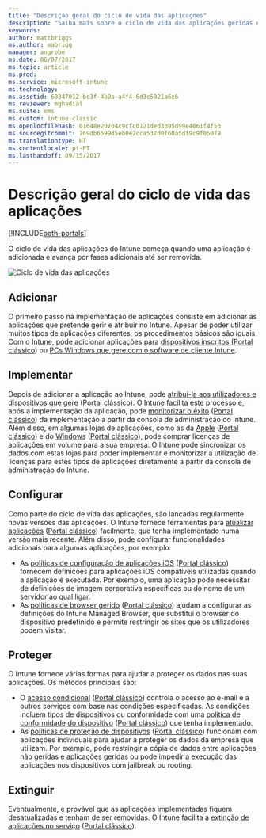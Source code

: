 ```yaml
---
title: "Descrição geral do ciclo de vida das aplicações"
description: "Saiba mais sobre o ciclo de vida das aplicações geridas do Intune, desde que são adicionadas até acabarem por ser extintas."
keywords: 
author: mattbriggs
ms.author: mabrigg
manager: angrobe
ms.date: 06/07/2017
ms.topic: article
ms.prod: 
ms.service: microsoft-intune
ms.technology: 
ms.assetid: 60347012-bc3f-4b9a-a4f4-6d3c5021a6e6
ms.reviewer: mghadial
ms.suite: ems
ms.custom: intune-classic
ms.openlocfilehash: 01648e20704c9cfc0121ded3b95d99e4661f4f53
ms.sourcegitcommit: 769db6599d5eb0e2cca537d0f60a5df9c9f05079
ms.translationtype: HT
ms.contentlocale: pt-PT
ms.lasthandoff: 09/15/2017
---
```

# <a name="overview-of-the-app-lifecycle"></a>Descrição geral do ciclo de vida das aplicações

[!INCLUDE[both-portals](./includes/note-for-both-portals.md)]

O ciclo de vida das aplicações do Intune começa quando uma aplicação é adicionada e avança por fases adicionais até ser removida.

![Ciclo de vida das aplicações](./media/app-lifecycle.png "ciclo de vida das aplicações do Intune")

## <a name="add"></a>Adicionar

O primeiro passo na implementação de aplicações consiste em adicionar as aplicações que pretende gerir e atribuir no Intune. Apesar de poder utilizar muitos tipos de aplicações diferentes, os procedimentos básicos são iguais. Com o Intune, pode adicionar aplicações para [dispositivos inscritos](apps-add.md) ([Portal clássico](/intune-classic/deploy-use/add-apps-for-mobile-devices-in-microsoft-intune)) ou [PCs Windows que gere com o software de cliente Intune](/intune-classic/deploy-use/add-apps-for-windows-pcs-in-microsoft-intune).

## <a name="deploy"></a>Implementar

Depois de adicionar a aplicação ao Intune, pode [atribuí-la aos utilizadores e dispositivos que gere](apps-deploy.md) ([Portal clássico](/intune-classic/deploy-use/deploy-apps)). O Intune facilita este processo e, após a implementação da aplicação, pode [monitorizar o êxito](apps-monitor.md) ([Portal clássico](/intune-classic/deploy-use/monitor-apps-in-microsoft-intune)) da implementação a partir da consola de administração do Intune. Além disso, em algumas lojas de aplicações, como as da [Apple](vpp-apps-ios.md) ([Portal clássico](/intune-classic/deploy-use/manage-ios-apps-you-purchased-through-a-volume-purchase-program-with-microsoft-intune)) e do [Windows](windows-store-for-business.md) ([Portal clássico](/intune-classic/deploy-use/manage-apps-you-purchased-from-the-windows-store-for-business-with-microsoft-intune)), pode comprar licenças de aplicações em volume para a sua empresa. O Intune pode sincronizar os dados com estas lojas para poder implementar e monitorizar a utilização de licenças para estes tipos de aplicações diretamente a partir da consola de administração do Intune.

## <a name="configure"></a>Configurar

Como parte do ciclo de vida das aplicações, são lançadas regularmente novas versões das aplicações. O Intune fornece ferramentas para [atualizar aplicações](apps-add.md) ([Portal clássico](/intune-classic/deploy-use/update-apps-using-microsoft-intune)) facilmente, que tenha implementado numa versão mais recente. Além disso, pode configurar funcionalidades adicionais para algumas aplicações, por exemplo:
- As [políticas de configuração de aplicações iOS](app-configuration-policies-use-ios.md) ([Portal clássico](/intune-classic/deploy-use/configure-ios-apps-with-mobile-app-configuration-policies-in-microsoft-intune)) fornecem definições para aplicações iOS compatíveis utilizadas quando a aplicação é executada. Por exemplo, uma aplicação pode necessitar de definições de imagem corporativa específicas ou do nome de um servidor ao qual ligar.
- As [políticas de browser gerido](app-configuration-managed-browser.md) ([Portal clássico](/intune-classic/deploy-use/manage-internet-access-using-managed-browser-policies)) ajudam a configurar as definições do Intune Managed Browser, que substitui o browser do dispositivo predefinido e permite restringir os sites que os utilizadores podem visitar.

## <a name="protect"></a>Proteger

O Intune fornece várias formas para ajudar a proteger os dados nas suas aplicações. Os métodos principais são:
- O [acesso condicional](conditional-access.md) ([Portal clássico](/intune-classic/deploy-use/restrict-access-to-email-and-o365-services-with-microsoft-intune)) controla o acesso ao e-mail e a outros serviços com base nas condições especificadas. As condições incluem tipos de dispositivos ou conformidade com uma [política de conformidade do dispositivo](device-compliance.md) ([Portal clássico](/intune-classic/deploy-use/introduction-to-device-compliance-policies-in-microsoft-intune)) que tenha implementado.
- As [políticas de proteção de dispositivos](app-protection-policy.md) ([Portal clássico](/intune-classic/deploy-use/protect-app-data-using-mobile-app-management-policies-with-microsoft-intune)) funcionam com aplicações individuais para ajudar a proteger os dados da empresa que utilizam. Por exemplo, pode restringir a cópia de dados entre aplicações não geridas e aplicações geridas ou pode impedir a execução das aplicações nos dispositivos com jailbreak ou rooting.

## <a name="retire"></a>Extinguir

Eventualmente, é provável que as aplicações implementadas fiquem desatualizadas e tenham de ser removidas. O Intune facilita a [extinção de aplicações no serviço](device-management.md) ([Portal clássico](/intune-classic/deploy-use/retire-apps-using-microsoft-intune)).
